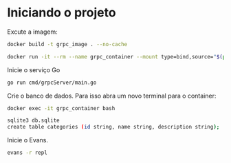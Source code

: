 # Iniciando o projeto

Excute a imagem:

```bash
docker build -t grpc_image . --no-cache
```

```bash
docker run -it --rm --name grpc_container --mount type=bind,source="$(pwd)"/,target=/app grpc_image bash
```

Inicie o serviço Go

```bash
go run cmd/grpcServer/main.go
```

Crie o banco de dados. Para isso abra um novo terminal para o container:

```bash
docker exec -it grpc_container bash

sqlite3 db.sqlite
create table categories (id string, name string, description string);
```

Inicie o Evans.

```bash
evans -r repl
```
